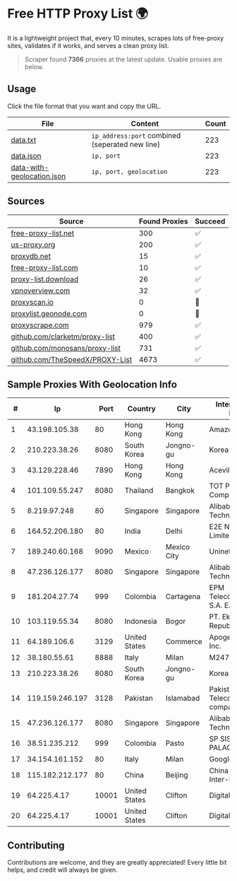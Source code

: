 
# Free HTTP Proxy List 🌍

It is a lightweight project that, every 10 minutes, scrapes lots of free-proxy sites, validates if it works, and serves a clean proxy list.


> Scraper found **7366** proxies at the latest update. Usable proxies are below.

## Usage

Click the file format that you want and copy the URL.


|File|Content|Count|
|----|-------|-----|
|[data.txt](https://raw.githubusercontent.com/themiralay/Proxy-List-World/master/data.txt)|`ip_address:port` combined (seperated new line)|223|
|[data.json](https://raw.githubusercontent.com/themiralay/Proxy-List-World/master/data.json)|`ip, port`|223|
|[data-with-geolocation.json](https://raw.githubusercontent.com/themiralay/Proxy-List-World/master/data-with-geolocation.json)|`ip, port, geolocation`|223|

## Sources

|Source|Found Proxies|Succeed|
|------|-------------|-------|
|[free-proxy-list.net](https://free-proxy-list.net)|300|✅|
|[us-proxy.org](https://www.us-proxy.org)|200|✅|
|[proxydb.net](http://proxydb.net)|15|✅|
|[free-proxy-list.com](https://free-proxy-list.com/?page=&port=&type%5B%5D=http&type%5B%5D=https&up_time=0&search=Search)|10|✅|
|[proxy-list.download](https://www.proxy-list.download/HTTP)|26|✅|
|[vpnoverview.com](https://vpnoverview.com/privacy/anonymous-browsing/free-proxy-servers)|32|✅|
|[proxyscan.io](https://www.proxyscan.io)|0|🚫|
|[proxylist.geonode.com](https://proxylist.geonode.com/api/proxy-list?limit=300&page=1&sort_by=lastChecked&sort_type=desc&protocols=http,https)|0|🚫|
|[proxyscrape.com](https://api.proxyscrape.com/v2/?request=displayproxies&protocol=http&timeout=10000&country=all&ssl=all&anonymity=all)|979|✅|
|[github.com/clarketm/proxy-list](https://raw.githubusercontent.com/clarketm/proxy-list/master/proxy-list-raw.txt)|400|✅|
|[github.com/monosans/proxy-list](https://raw.githubusercontent.com/monosans/proxy-list/main/proxies/http.txt)|731|✅|
|[github.com/TheSpeedX/PROXY-List](https://raw.githubusercontent.com/TheSpeedX/PROXY-List/master/http.txt)|4673|✅|


## Sample Proxies With Geolocation Info

|#|Ip|Port|Country|City|Internet Service Provider|
|-|--|----|-------|----|-------------------------|
|1|43.198.105.38|80|Hong Kong|Hong Kong|Amazon.com, Inc.|
|2|210.223.38.26|8080|South Korea|Jongno-gu|Korea Telecom|
|3|43.129.228.46|7890|Hong Kong|Hong Kong|Aceville Pte.ltd|
|4|101.109.55.247|8080|Thailand|Bangkok|TOT Public Company Limited|
|5|8.219.97.248|80|Singapore|Singapore|Alibaba (US) Technology Co., Ltd.|
|6|164.52.206.180|80|India|Delhi|E2E Networks Limited|
|7|189.240.60.168|9090|Mexico|Mexico City|Uninet S.A. de C.V.|
|8|47.236.126.177|8080|Singapore|Singapore|Alibaba (US) Technology Co., Ltd.|
|9|181.204.27.74|999|Colombia|Cartagena|EPM Telecomunicaciones S.A. E.S.P.|
|10|103.119.55.34|8080|Indonesia|Bogor|PT. Eka Mas Republik|
|11|64.189.106.6|3129|United States|Commerce|Apogee Telecom Inc.|
|12|38.180.55.61|8888|Italy|Milan|M247 Europe SRL|
|13|210.223.38.26|8080|South Korea|Jongno-gu|Korea Telecom|
|14|119.159.246.197|3128|Pakistan|Islamabad|Pakistan Telecommuication company limited|
|15|47.236.126.177|8080|Singapore|Singapore|Alibaba (US) Technology Co., Ltd.|
|16|38.51.235.212|999|Colombia|Pasto|SP SISTEMAS PALACIOS LTDA|
|17|34.154.161.152|80|Italy|Milan|Google LLC|
|18|115.182.212.177|80|China|Beijing|China Networks Inter-Exchange|
|19|64.225.4.17|10001|United States|Clifton|DigitalOcean, LLC|
|20|64.225.4.17|10001|United States|Clifton|DigitalOcean, LLC|



## Contributing

Contributions are welcome, and they are greatly appreciated! Every
little bit helps, and credit will always be given.

